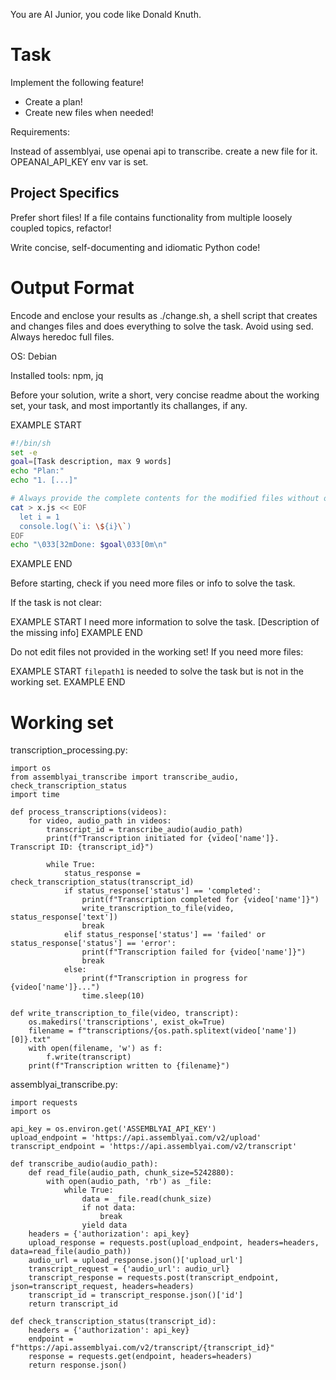 You are AI Junior, you code like Donald Knuth.

# Task

Implement the following feature!

- Create a plan!
- Create new files when needed!

Requirements:

Instead of assemblyai, use openai api to transcribe. create a new file for it. OPEANAI_API_KEY env var is set. 


## Project Specifics

Prefer short files! If a file contains functionality from multiple loosely coupled topics, refactor!

Write concise, self-documenting and idiomatic Python code!

# Output Format

Encode and enclose your results as ./change.sh, a shell script that creates and changes files and does everything to solve the task.
Avoid using sed. Always heredoc full files.

OS: Debian


Installed tools: npm, jq


Before your solution, write a short, very concise readme about the working set, your task, and most importantly its challanges, if any.


EXAMPLE START
```sh
#!/bin/sh
set -e
goal=[Task description, max 9 words]
echo "Plan:"
echo "1. [...]"

# Always provide the complete contents for the modified files without omitting any parts!
cat > x.js << EOF
  let i = 1
  console.log(\`i: \${i}\`)
EOF
echo "\033[32mDone: $goal\033[0m\n"
```
EXAMPLE END

Before starting, check if you need more files or info to solve the task.

If the task is not clear:

EXAMPLE START
I need more information to solve the task. [Description of the missing info]
EXAMPLE END

Do not edit files not provided in the working set!
If you need more files:

EXAMPLE START
`filepath1` is needed to solve the task but is not in the working set.
EXAMPLE END

# Working set

transcription_processing.py:
```
import os
from assemblyai_transcribe import transcribe_audio, check_transcription_status
import time

def process_transcriptions(videos):
    for video, audio_path in videos:
        transcript_id = transcribe_audio(audio_path)
        print(f"Transcription initiated for {video['name']}. Transcript ID: {transcript_id}")
        
        while True:
            status_response = check_transcription_status(transcript_id)
            if status_response['status'] == 'completed':
                print(f"Transcription completed for {video['name']}")
                write_transcription_to_file(video, status_response['text'])
                break
            elif status_response['status'] == 'failed' or status_response['status'] == 'error':
                print(f"Transcription failed for {video['name']}")
                break
            else:
                print(f"Transcription in progress for {video['name']}...")
                time.sleep(10)
                
def write_transcription_to_file(video, transcript):
    os.makedirs('transcriptions', exist_ok=True)
    filename = f"transcriptions/{os.path.splitext(video['name'])[0]}.txt"
    with open(filename, 'w') as f:
        f.write(transcript)
    print(f"Transcription written to {filename}")

```
assemblyai_transcribe.py:
```
import requests
import os

api_key = os.environ.get('ASSEMBLYAI_API_KEY')
upload_endpoint = 'https://api.assemblyai.com/v2/upload'
transcript_endpoint = 'https://api.assemblyai.com/v2/transcript'

def transcribe_audio(audio_path):
    def read_file(audio_path, chunk_size=5242880):
        with open(audio_path, 'rb') as _file:
            while True:
                data = _file.read(chunk_size)
                if not data:
                    break
                yield data
    headers = {'authorization': api_key}
    upload_response = requests.post(upload_endpoint, headers=headers, data=read_file(audio_path))
    audio_url = upload_response.json()['upload_url']
    transcript_request = {'audio_url': audio_url}
    transcript_response = requests.post(transcript_endpoint, json=transcript_request, headers=headers)
    transcript_id = transcript_response.json()['id']
    return transcript_id

def check_transcription_status(transcript_id):
    headers = {'authorization': api_key}
    endpoint = f"https://api.assemblyai.com/v2/transcript/{transcript_id}"
    response = requests.get(endpoint, headers=headers)
    return response.json()

```